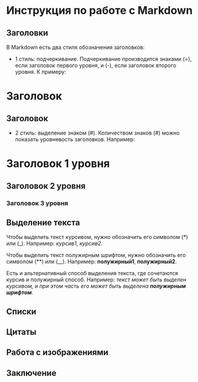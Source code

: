 # Инструкция по работе с Markdown

## Заголовки

В Markdown есть два стиля обозначения заголовков: 
+ 1 стиль: подчеркивание. Подчеркивание производится знаками (=), если заголовок первого уровня, и (-), если заголовок второго уровня. К примеру:

Заголовок
=========

Заголовок
---------

* 2 стиль: выделение знаком (#). Количеством знаков (#) можно показать уровневость заголовков. Например:

# Заголовок 1 уровня

## Заголовок 2 уровня

### Заголовок 3 уровня

## Выделение текста

Чтобы выделить текст курсивом, нужно обозначить его символом (*) или (_). Например:
*курсив1*, _курсив2_.

Чтобы выделить текст полужирным шрифтом, нужно обозначить его символом (**) или (__). Например: 
**полужирный1**, __полужирный2__.

Есть и альтернативный способ выделения текста, где сочетаются курсив и полужирный способ. Например: _текст может быть выделен курсивом, и при этом часть его может быть выделена **полужирным шрифтом**_.

## Списки

## Цитаты 

## Работа с изображениями

## Заключение